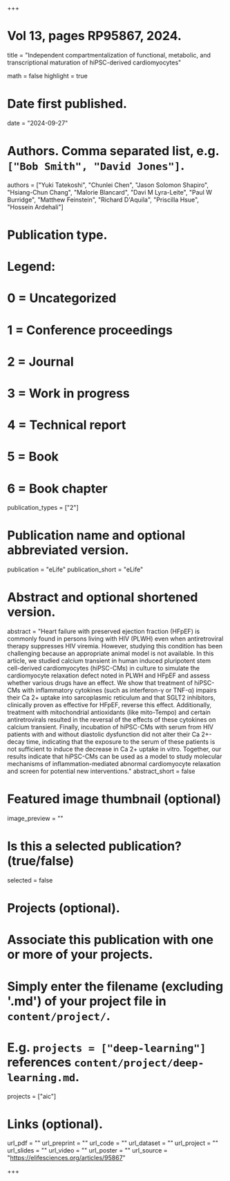 +++
# Vol 13, pages RP95867, 2024.

title = "Independent compartmentalization of functional, metabolic, and transcriptional maturation of hiPSC-derived cardiomyocytes"

math = false
highlight = true

# Date first published.
date = "2024-09-27"

# Authors. Comma separated list, e.g. `["Bob Smith", "David Jones"]`.
authors = ["Yuki Tatekoshi", "Chunlei Chen", "Jason Solomon Shapiro", "Hsiang-Chun Chang", "Malorie Blancard", "Davi M Lyra-Leite", "Paul W Burridge", "Matthew Feinstein", "Richard D'Aquila", "Priscilla Hsue", "Hossein Ardehali"]

# Publication type.
# Legend:
# 0 = Uncategorized
# 1 = Conference proceedings
# 2 = Journal
# 3 = Work in progress
# 4 = Technical report
# 5 = Book
# 6 = Book chapter
publication_types = ["2"]

# Publication name and optional abbreviated version.
publication = "eLife"
publication_short = "eLife"

# Abstract and optional shortened version.
abstract = "Heart failure with preserved ejection fraction (HFpEF) is commonly found in persons living with HIV (PLWH) even when antiretroviral therapy suppresses HIV viremia. However, studying this condition has been challenging because an appropriate animal model is not available. In this article, we studied calcium transient in human induced pluripotent stem cell-derived cardiomyocytes (hiPSC-CMs) in culture to simulate the cardiomyocyte relaxation defect noted in PLWH and HFpEF and assess whether various drugs have an effect. We show that treatment of hiPSC-CMs with inflammatory cytokines (such as interferon-γ or TNF-α) impairs their Ca 2+ uptake into sarcoplasmic reticulum and that SGLT2 inhibitors, clinically proven as effective for HFpEF, reverse this effect. Additionally, treatment with mitochondrial antioxidants (like mito-Tempo) and certain antiretrovirals resulted in the reversal of the effects of these cytokines on calcium transient. Finally, incubation of hiPSC-CMs with serum from HIV patients with and without diastolic dysfunction did not alter their Ca 2+-decay time, indicating that the exposure to the serum of these patients is not sufficient to induce the decrease in Ca 2+ uptake in vitro. Together, our results indicate that hiPSC-CMs can be used as a model to study molecular mechanisms of inflammation-mediated abnormal cardiomyocyte relaxation and screen for potential new interventions."
abstract_short = false

# Featured image thumbnail (optional)
image_preview = ""

# Is this a selected publication? (true/false)
selected = false

# Projects (optional).
#   Associate this publication with one or more of your projects.
#   Simply enter the filename (excluding '.md') of your project file in `content/project/`.
#   E.g. `projects = ["deep-learning"]` references `content/project/deep-learning.md`.
projects = ["aic"]

# Links (optional).
url_pdf = ""
url_preprint = ""
url_code = ""
url_dataset = ""
url_project = ""
url_slides = ""
url_video = ""
url_poster = ""
url_source = "https://elifesciences.org/articles/95867"

+++
